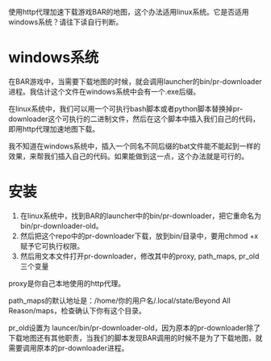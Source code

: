 使用http代理加速下载游戏BAR的地图，这个办法适用linux系统。它是否适用windows系统？请往下读自行判断。

# windows系统
在BAR游戏中，当需要下载地图的时候，就会调用launcher的bin/pr-downloader进程。我估计这个文件在windows系统中会有一个.exe后缀。

在linux系统中，我们可以用一个可执行bash脚本或者python脚本替换掉pr-downloader这个可执行的二进制文件，然后在这个脚本中插入我们自己的代码，即用http代理加速地图下载。

我不知道在windows系统中，插入一个同名不同后缀的bat文件能不能起到一样的效果，来帮我们插入自己的代码。如果能做到这一点，这个办法就是可行的。

# 安装
1. 在linux系统中，找到BAR的launcher中的bin/pr-downloader，把它重命名为bin/pr-downloader-old。
2. 然后把这个repo中的pr-downloader下载，放到bin/目录中，要用chmod +x 赋予它可执行权限。
3. 然后用文本文件打开pr-downloader，修改其中的proxy, path_maps, pr_old 三个变量

proxy是你自己本地使用的http代理。

path_maps的默认地址是：/home/你的用户名/.local/state/Beyond All Reason/maps，检查确认下你有这个目录。

pr_old设置为 launcer/bin/pr-downloader-old，因为原本的pr-downloader除了下载地图还有其他职责，当我们的脚本发现BAR调用的时候不是为了下载地图，就需要调用原本的pr-downloader进程。


